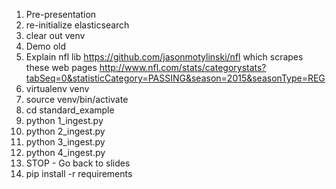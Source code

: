 1. Pre-presentation
 1. re-initialize elasticsearch
 1. clear out venv
1. Demo old
 1. Explain nfl lib https://github.com/jasonmotylinski/nfl which scrapes these web pages http://www.nfl.com/stats/categorystats?tabSeq=0&statisticCategory=PASSING&season=2015&seasonType=REG
 1. virtualenv venv
 1. source venv/bin/activate
 1. cd standard_example
 1. python 1_ingest.py
 1. python 2_ingest.py
 1. python 3_ingest.py
 1. python 4_ingest.py
1. STOP - Go back to slides
 1. pip install -r requirements